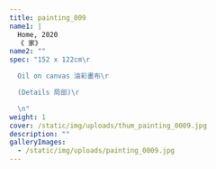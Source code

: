 ```yaml
---
title: painting_009
name1: |
  Home, 2020
  《 家》
name2: ""
spec: "152 x 122cm\r

  Oil on canvas 油彩畫布\r

  (Details 局部)\r

  \n"
weight: 1
cover: /static/img/uploads/thum_painting_0009.jpg
description: ""
galleryImages:
  - /static/img/uploads/painting_0009.jpg
---
```

